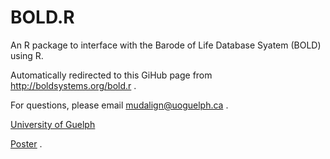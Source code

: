 # BOLD.R

An R package to interface with the Barode of Life Database Syatem (BOLD) using R.

Automatically redirected to this GiHub page from http://boldsystems.org/bold.r .

For questions, please email mudalign@uoguelph.ca .

<u><a href="https://www.uoguelph.ca" target="_blank">University of Guelph</a></u>

<u><a href="https://drive.google.com/file/d/1ZxJecayOXMkk4Or81M2j6e0X5NULnfq1/view?usp=sharing" target="_blank">Poster</a></u> .
